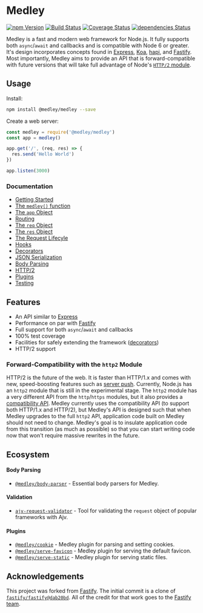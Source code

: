 # Medley

[![npm Version](https://img.shields.io/npm/v/@medley/medley.svg)](https://www.npmjs.com/package/@medley/medley)
[![Build Status](https://travis-ci.org/medleyjs/medley.svg?branch=master)](https://travis-ci.org/medleyjs/medley)
[![Coverage Status](https://coveralls.io/repos/github/medleyjs/medley/badge.svg?branch=master)](https://coveralls.io/github/medleyjs/medley?branch=master)
[![dependencies Status](https://img.shields.io/david/medleyjs/medley.svg)](https://david-dm.org/medleyjs/medley)

Medley is a fast and modern web framework for Node.js. It fully supports both `async`/`await` and
callbacks and is compatible with Node 6 or greater. It's design incorporates concepts found in
[Express](https://github.com/expressjs/express), [Koa](https://github.com/koajs/koa),
[hapi](https://github.com/hapijs/hapi), and [Fastify](https://github.com/fastify/fastify).
Most importantly, Medley aims to provide an API that is forward-compatible with future versions
that will take full advantage of Node's [`HTTP/2` module](https://nodejs.org/api/http2.html).


## Usage

Install:

```sh
npm install @medley/medley --save
```

Create a web server:

```js
const medley = require('@medley/medley')
const app = medley()

app.get('/', (req, res) => {
  res.send('Hello World')
})

app.listen(3000)
```

### Documentation

+ [Getting Started](https://github.com/medleyjs/medley/blob/master/docs/Getting-Started.md)
+ [The `medley()` function](https://github.com/medleyjs/medley/blob/master/docs/Medley.md)
+ [The `app` Object](https://github.com/medleyjs/medley/blob/master/docs/App.md)
+ [Routing](https://github.com/medleyjs/medley/blob/master/docs/Routes.md)
+ [The `req` Object](https://github.com/medleyjs/medley/blob/master/docs/Request.md)
+ [The `res` Object](https://github.com/medleyjs/medley/blob/master/docs/Response.md)
+ [The Request Lifecyle](https://github.com/medleyjs/medley/blob/master/docs/Lifecyle.md)
+ [Hooks](https://github.com/medleyjs/medley/blob/master/docs/Hooks.md)
+ [Decorators](https://github.com/medleyjs/medley/blob/master/docs/Decorators.md)
+ [JSON Serialization](https://github.com/medleyjs/medley/blob/master/docs/Serialization.md)
+ [Body Parsing](https://github.com/medleyjs/medley/blob/master/docs/BodyParser.md)
+ [HTTP/2](https://github.com/medleyjs/medley/blob/master/docs/HTTP2.md)
+ [Plugins](https://github.com/medleyjs/medley/blob/master/docs/Plugins.md)
+ [Testing](https://github.com/medleyjs/medley/blob/master/docs/Testing.md)


## Features

+ An API similar to [Express](https://github.com/expressjs/express)
+ Performance on par with [Fastify](https://github.com/fastify/fastify)
+ Full support for both `async`/`await` and callbacks
+ 100% test coverage
+ Facilities for safely extending the framework ([decorators](https://github.com/medleyjs/medley/blob/master/docs/Decorators.md))
+ HTTP/2 support

### Forward-Compatibility with the `http2` Module

HTTP/2 is the future of the web. It is faster than HTTP/1.x and comes with new, speed-boosting
features such as [server push](https://www.smashingmagazine.com/2017/04/guide-http2-server-push/).
Currently, Node.js has an `http2` module that is still in the experimental stage. The `http2`
module has a very different API from the `http`/`https` modules, but it also provides a
[compatibility API](https://nodejs.org/api/http2.html#http2_compatibility_api). Medley currently
uses the compatibility API (to support both HTTP/1.x and HTTP/2), but Medley's API is designed such
that when Medley upgrades to the full `http2` API, application code built on Medley should not need
to change. Medley's goal is to insulate application code from this transition (as much as possible)
so that you can start writing code now that won't require massive rewrites in the future.


## Ecosystem

#### Body Parsing

+ [`@medley/body-parser`](https://www.npmjs.com/package/@medley/body-parser) - Essential body parsers for Medley.

#### Validation

+ [`ajv-request-validator`](https://www.npmjs.com/package/ajv-request-validator) - Tool for validating the `request` object of popular frameworks with Ajv.

#### Plugins

+ [`@medley/cookie`](https://www.npmjs.com/package/@medley/cookie) - Medley plugin for parsing and setting cookies.
+ [`@medley/serve-favicon`](https://www.npmjs.com/package/@medley/serve-favicon) - Medley plugin for serving the default favicon.
+ [`@medley/serve-static`](https://www.npmjs.com/package/@medley/serve-static) - Medley plugin for serving static files.


## Acknowledgements

This project was forked from [Fastify](https://github.com/fastify/fastify). The initial commit is a clone of [`fastify/fastify@dab20bd`](https://github.com/fastify/fastify/tree/dab20bd986a74682d385228e7ead08f43eee7485). All of the credit for that work goes to the [Fastify team](https://github.com/fastify/fastify#team).
